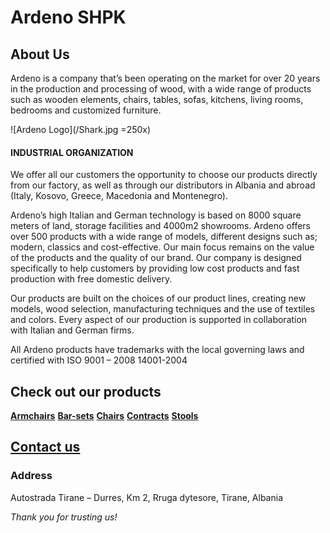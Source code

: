 # Ardeno SHPK

## About Us

Ardeno is a company that’s been operating on the market for over 20 years in the production and processing of wood, with a wide range of products such as wooden elements, chairs, tables, sofas, kitchens, living rooms, bedrooms and customized furniture.

![Ardeno Logo](/Shark.jpg =250x)

#### INDUSTRIAL ORGANIZATION

We offer all our customers the opportunity to choose our products directly from our factory, as well as through our distributors in Albania and abroad (Italy, Kosovo, Greece, Macedonia and Montenegro).

Ardeno’s high Italian and German technology is based on 8000 square meters of land, storage facilities and 4000m2 showrooms. Ardeno offers over 500 products with a wide range of models, different designs such as; modern, classics and cost-effective. Our main focus remains on the value of the products and the quality of our brand. Our company is designed specifically to help customers by providing low cost products and fast production with free domestic delivery.

Our products are built on the choices of our product lines, creating new models, wood selection, manufacturing techniques and the use of textiles and colors. Every aspect of our production is supported in collaboration with Italian and German firms.

All Ardeno products have trademarks with the local governing laws and certified with ISO 9001 – 2008 14001-2004

## Check out our products

[<b>Armchairs</b>](https://ardeno.com/product-category/armchair/)
[<b>Bar-sets</b>](https://ardeno.com/product-category/bar-set/)
[<b>Chairs</b>](https://ardeno.com/product-category/chairs/)
[<b>Contracts</b>](https://ardeno.com/product-category/contract/)
[<b>Stools</b>](https://ardeno.com/product-category/stool/)

## [Contact us](https://ardeno.com/contact-us/)

### Address

Autostrada Tirane – Durres, Km 2, Rruga dytesore, Tirane, Albania

<i> Thank you for trusting us! </i>